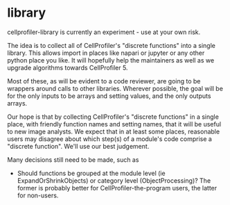 # library

cellprofiler-library is currently an experiment - use at your own risk.

The idea is to collect all of CellProfiler's "discrete functions" into a single library.
This allows import in places like napari or jupyter or any other python place you like.
It will hopefully help the maintainers as well as we upgrade algorithms towards CellProfiler 5.

Most of these, as will be evident to a code reviewer, are going to be wrappers around calls to other libraries.
Wherever possible, the goal will be for the only inputs to be arrays and setting values, and the only outputs arrays.

Our hope is that by collecting CellProfiler's "discrete functions" in a single place, with friendly function names and setting names, that it will be useful to new image analysts.
We expect that in at least some places, reasonable users may disagree about which step(s) of a module's code comprise a "discrete function". We'll use our best judgement.

Many decisions still need to be made, such as
- Should functions be grouped at the module level (ie ExpandOrShrinkObjects) or category level (ObjectProcessing)? The former is probably better for CellProfiler-the-program users, the latter for non-users.  
